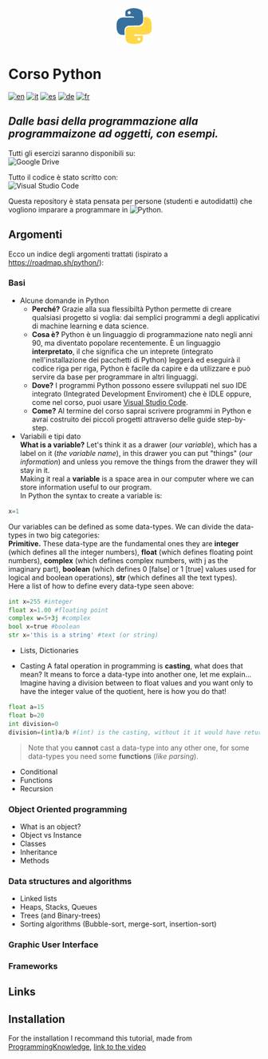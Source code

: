 <p align="center">
 <img src="assets/python.gif" alt="Python Logo" width="75" height="75">  
</p>

# Corso Python  

[![en](https://img.shields.io/badge/lang-en-white.svg)](https://github.com/crippaemanuele/python/blob/master/README.md)
[![it](https://img.shields.io/badge/lang-it-blue.svg)](https://github.com/crippaemanuele/python/blob/master/README.it.md)
[![es](https://img.shields.io/badge/lang-es-red.svg)](https://github.com/crippaemanuele/python/blob/master/README.es.md)
[![de](https://img.shields.io/badge/lang-de-yellow.svg)](https://github.com/crippaemanuele/python/blob/master/README.de.md)
[![fr](https://img.shields.io/badge/lang-fr-purple.svg)](https://github.com/crippaemanuele/python/blob/master/README.fr.md)

## _Dalle basi della programmazione alla programmaizone ad oggetti, con esempi._

Tutti gli esercizi saranno disponibili su:  
![Google Drive](https://img.shields.io/badge/Google%20Drive-4285F4?style=for-the-badge&logo=googledrive&logoColor=white)

Tutto il codice è stato scritto con:  
![Visual Studio Code](https://img.shields.io/badge/Visual%20Studio%20Code-0078d7.svg?style=for-the-badge&logo=visual-studio-code&logoColor=white)

Questa repository è stata pensata per persone (studenti e autodidatti) che vogliono imparare a programmare in ![Python](https://img.shields.io/badge/python-3670A0?style=for-the-badge&logo=python&logoColor=ffdd54).

## Argomenti

Ecco un indice degli argomenti trattati (ispirato a <https://roadmap.sh/python/>):

### Basi

- Alcune domande in Python
  - **Perché?** Grazie alla sua flessibiltà Python permette di creare qualsiasi progetto si voglia: dai semplici programmi a degli applicativi di machine learning e data science.
  - **Cosa è?** Python è un linguaggio di programmazione nato negli anni 90, ma diventato popolare recentemente. È un linguaggio **interpretato**, il che significa che un inteprete (integrato nell'installazione dei pacchetti di Python) leggerà ed eseguirà il codice riga per riga, Python è facile da capire e da utilizzare e può servire da base per programmare in altri linguaggi.
  - **Dove?** I programmi Python possono essere sviluppati nel suo IDE integrato (Integrated Development Enviroment) che è IDLE oppure, come nel corso, puoi usare [Visual Studio Code](https://code.visualstudio.com/).
  - **Come?** Al termine del corso saprai scrivere programmi in Python e avrai costruito dei piccoli progetti attraverso delle guide step-by-step.  
- Variabili e tipi dato  
 **What is a variable?** Let's think it as a drawer (_our variable_), which has a label on it (_the variable name_), in this drawer you can put "things" (_our information_) and unless you remove the things from the drawer they will stay in it.  
 Making it real a **variable** is a space area in our computer where we can store information useful to our program.  
 In Python the syntax to create a variable is:

 ```python
 x=1
 ```

 Our variables can be defined as some data-types. We can divide the data-types in two big categories:  
 **Primitive.** These data-type are the fundamental ones they are **integer** (which defines all the integer numbers), **float** (which defines floating point numbers), **complex** (which defines complex numbers, with j as the imaginary part), **boolean** (which defines 0 [false] or 1 [true] values used for logical and boolean operations), **str** (which defines all the text types).  
 Here a list of how to define every data-type seen above:  

 ```python
 int x=255 #integer
 float x=1.00 #floating point
 complex w=5+3j #complex
 bool x=true #boolean
 str x='this is a string' #text (or string)
 ```

- Lists, Dictionaries

- Casting
 A fatal operation in programming is **casting**, what does that mean? It means to force a data-type into another one, let me explain...
 Imagine having a division between to float values and you want only to have the integer value of the quotient, here is how you do that!

 ```python
 float a=15
 float b=20
 int division=0
 division=(int)a/b #(int) is the casting, without it it would have returned an error 
 ```  

> Note that you **cannot** cast a data-type into any other one, for some data-types you need some **functions** (_like parsing_).  

- Conditional
- Functions
- Recursion

### Object Oriented programming

- What is an object?
- Object vs Instance
- Classes
- Inheritance
- Methods

### Data structures and algorithms

- Linked lists
- Heaps, Stacks, Queues
- Trees (and Binary-trees)
- Sorting algorithms (Bubble-sort, merge-sort, insertion-sort)

### Graphic User Interface

### Frameworks

## Links

## Installation

For the installation I recommand this tutorial, made from [ProgrammingKnowledge](https://www.youtube.com/@ProgrammingKnowledge), [link to the video](https://www.youtube.com/watch?v=ZcP0Du4KFSU)
